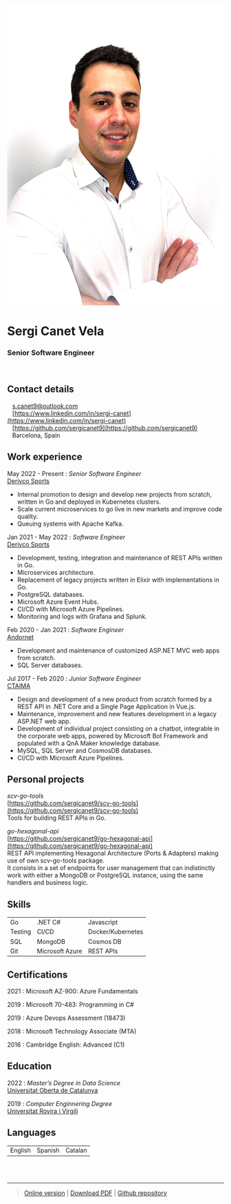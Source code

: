 ![](src/picture.png)

# Sergi Canet Vela
### Senior Software Engineer
<br />

Contact details
---------
<span class="fas fa-envelope fa-lg"></span>&nbsp;&nbsp;&nbsp;<a href="mailto:s.canet9@outlook.com">s.canet9@outlook.com</a>
<br />
<span class="fab fa-linkedin fa-lg"></span>&nbsp;&nbsp;&nbsp;[https://www.linkedin.com/in/sergi-canet](https://www.linkedin.com/in/sergi-canet)
<br />
<span class="fab fa-github fa-lg"></span>&nbsp;&nbsp;&nbsp;[https://github.com/sergicanet9](https://github.com/sergicanet9)
<br />
<span class="fa fa-map-marker fa-lg"></span>&nbsp;&nbsp;&nbsp;Barcelona, Spain

Work experience
----------
May 2022 - Present
:	*Senior Software Engineer*<br />
	[Derivco Sports](https://derivco.com)<br />
   - Internal promotion to design and develop new projects from scratch, written in Go and deployed in Kubernetes clusters.<br />
   - Scale current microservices to go live in new markets and improve code quality.<br />
   - Queuing systems with Apache Kafka.<br />

Jan 2021 - May 2022
:	*Software Engineer*<br />
	[Derivco Sports](https://derivco.com)<br />
   - Development, testing, integration and maintenance of REST APIs written in Go.<br />
   - Microservices architecture.<br />
   - Replacement of legacy projects written in Elixir with implementations in Go.<br />
   - PostgreSQL databases.<br />
   - Microsoft Azure Event Hubs.<br />
   - CI/CD with Microsoft Azure Pipelines.<br />
   - Monitoring and logs with Grafana and Splunk.<br />

Feb 2020 - Jan 2021
:	*Software Engineer*<br />
	[Andornet](https://www.andornet.ad)<br />
   - Development and maintenance of customized ASP.NET MVC web apps from scratch.<br />
   - SQL Server databases.<br />

Jul 2017 - Feb 2020
:	*Junior Software Engineer*<br />
	[CTAIMA](https://www.ctaima.com)<br />
   - Design and development of a new product from scratch formed by a REST API in .NET Core and a Single Page Application in Vue.js.<br />
   - Maintenance, improvement and new features development in a legacy ASP.NET web app.<br />
   - Development of individual project consisting on a chatbot, integrable in the corporate web  apps, powered by Microsoft Bot Framework and populated with a QnA Maker knowledge database.<br />
   - MySQL, SQL Server and CosmosDB databases.<br />
   - CI/CD with Microsoft Azure Pipelines.<br />
<div class="page-break"></div>

Personal projects
----------
*scv-go-tools*<br />
[https://github.com/sergicanet9/scv-go-tools](https://github.com/sergicanet9/scv-go-tools)<br />
Tools for building REST APIs in Go.<br />

*go-hexagonal-api*<br />
[https://github.com/sergicanet9/go-hexagonal-api](https://github.com/sergicanet9/go-hexagonal-api)<br />
REST API implementing Hexagonal Architecture (Ports & Adapters) making use of own scv-go-tools package.<br />
It consists in a set of endpoints for user management that can indistinctly work with either a MongoDB or PostgreSQL instance, using the same handlers and business logic.<br />

Skills
---------
<table border="0">
 <tr>
    <td>Go</td>
    <td>.NET C#</td>
    <td>Javascript</td>
 </tr>
 <tr>
    <td>Testing</td>
    <td>CI/CD</td>
    <td>Docker/Kubernetes</td>
 </tr>
 <tr>
    <td>SQL</td>
    <td>MongoDB</td>
    <td>Cosmos DB</td>
 </tr>
 <tr>
    <td>Git</td>
    <td>Microsoft Azure</td>
    <td>REST APIs</td>
 </tr>
</table>

Certifications
---------
2021
:	Microsoft AZ-900: Azure Fundamentals

2019
:	Microsoft 70-483: Programming in C#

2019
:	Azure Devops Assessment (18473)

2018
:	Microsoft Technology Associate (MTA)

2016
:	Cambridge English: Advanced (C1)

Education
---------
2022
:	*Master’s Degree in Data Science*<br />
	[Universitat Oberta de Catalunya](https://www.uoc.edu)

2019
:	*Computer Enginnering Degree*<br />
	[Universitat Rovira i Virgili](https://www.urv.cat)

Languages
---------
<table border="0">
 <tr>
    <td>English</td>
    <td>Spanish</td>
    <td>Catalan</td>
 </tr>
</table>

<br />
<br />

<footer class="footer">

------
> [Online version](https://htmlpreview.github.io/?https://github.com/sergicanet9/resume/blob/main/resume-sergi-canet.html) |
[Download PDF](https://raw.githubusercontent.com/sergicanet9/resume/main/resume-sergi-canet.pdf) |
[Github repository](https://github.com/sergicanet9/resume)

</footer>
